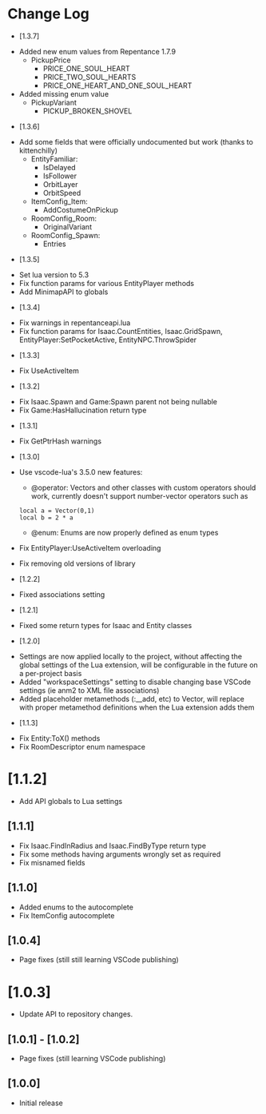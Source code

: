 # Change Log

* [1.3.7]

- Added new enum values from Repentance 1.7.9
    + PickupPrice
        + PRICE_ONE_SOUL_HEART
        + PRICE_TWO_SOUL_HEARTS
        + PRICE_ONE_HEART_AND_ONE_SOUL_HEART
- Added missing enum value
    + PickupVariant 
        + PICKUP_BROKEN_SHOVEL 

* [1.3.6]

- Add some fields that were officially undocumented but work (thanks to kittenchilly)
    + EntityFamiliar:
        + IsDelayed
        + IsFollower
        + OrbitLayer
        + OrbitSpeed
    + ItemConfig_Item:
        + AddCostumeOnPickup
    + RoomConfig_Room:
        + OriginalVariant
    + RoomConfig_Spawn:
        + Entries

* [1.3.5]

- Set lua version to 5.3
- Fix function params for various EntityPlayer methods
- Add MinimapAPI to globals

* [1.3.4]

- Fix warnings in repentanceapi.lua
- Fix function params for Isaac.CountEntities, Isaac.GridSpawn, EntityPlayer:SetPocketActive, EntityNPC.ThrowSpider

* [1.3.3]

- Fix UseActiveItem

* [1.3.2]

- Fix Isaac.Spawn and Game:Spawn parent not being nullable
- Fix Game:HasHallucination return type

* [1.3.1]

- Fix GetPtrHash warnings

* [1.3.0]

- Use vscode-lua's 3.5.0 new features:
    - @operator: Vectors and other classes with custom operators should work, currently doesn't support number-vector operators such as

    ```
    local a = Vector(0,1)
    local b = 2 * a
    ```
    - @enum: Enums are now properly defined as enum types
- Fix EntityPlayer:UseActiveItem overloading
- Fix removing old versions of library

* [1.2.2]

- Fixed associations setting

* [1.2.1]

- Fixed some return types for Isaac and Entity classes

* [1.2.0]

- Settings are now applied locally to the project, without affecting the global settings of the Lua extension, will be configurable in the future on a per-project basis
- Added "workspaceSettings" setting to disable changing base VSCode settings (ie anm2 to XML file associations)
- Added placeholder metamethods (:__add, etc) to Vector, will replace with proper metamethod definitions when the Lua extension adds them

* [1.1.3]

- Fix Entity:ToX() methods
- Fix RoomDescriptor enum namespace

# [1.1.2]

- Add API globals to Lua settings 

## [1.1.1]

- Fix Isaac.FindInRadius and Isaac.FindByType return type
- Fix some methods having arguments wrongly set as required
- Fix misnamed fields

## [1.1.0]

- Added enums to the autocomplete
- Fix ItemConfig autocomplete

## [1.0.4]

- Page fixes (still still learning VSCode publishing)

# [1.0.3]

- Update API to repository changes.

## [1.0.1] - [1.0.2]

- Page fixes (still learning VSCode publishing)

## [1.0.0]

- Initial release